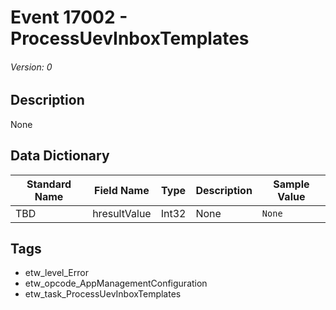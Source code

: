 # Event 17002 - ProcessUevInboxTemplates
###### Version: 0

## Description
None

## Data Dictionary
|Standard Name|Field Name|Type|Description|Sample Value|
|---|---|---|---|---|
|TBD|hresultValue|Int32|None|`None`|

## Tags
* etw_level_Error
* etw_opcode_AppManagementConfiguration
* etw_task_ProcessUevInboxTemplates
